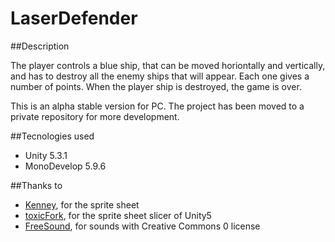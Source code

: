 # LaserDefender

##Description

The player controls a blue ship, that can be moved horiontally and vertically, and has to destroy all the enemy ships that will appear. Each one gives a number of points. When the player ship is destroyed, the game is over.

This is an alpha stable version for PC. The project has been moved to a private repository for more development.

##Tecnologies used
- Unity 5.3.1
- MonoDevelop 5.9.6

##Thanks to
- [Kenney](http://www.Kenney.nl), for the sprite sheet
- [toxicFork](https://github.com/toxicFork/Unity3D-TextureAtlasSlicer), for the sprite sheet slicer of Unity5
- [FreeSound](http://www.freesound.org), for sounds with Creative Commons 0 license
